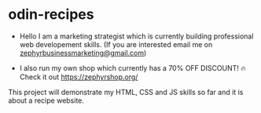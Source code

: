 # odin-recipes
- Hello I am a marketing strategist which is currently building professional web developement skills. (If you are interested email me on zephyrbusinessmarketing@gmail.com)

- I also run my own shop which currently has a 70% OFF DISCOUNT! 🔥 Check it out https://zephyrshop.org/

This project will demonstrate my HTML, CSS and JS skills so far and it is about a recipe website.
